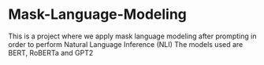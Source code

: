 # Mask-Language-Modeling

This is a project where we apply mask language modeling after prompting in order to perform Natural Language Inference (NLI)
The models used are BERT, RoBERTa and GPT2
